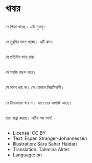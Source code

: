 # খাবার

##
সে পিজা খাচ্ছে। এটা সুস্বাদু।

##
সে মুরগির মাংস খাচ্ছে। এটি ঝাল।

##
সে প্রতিদিন ভাত খায়।

##
সে সবজি পছন্দ করে।

##
সে মাংস খায় না। সে একজন নিরামিষাশী।

##
সে চীনাবাদাম খায় না। এতে তার এলার্জি আছে।

##
তারা রান্না করছে। এটির গন্ধ ভাল!

##
* License: CC BY
* Text: Espen Stranger-Johannessen
* Illustration: Sara Sahar Haidari
* Translation: Tahmina Akter
* Language: bn
